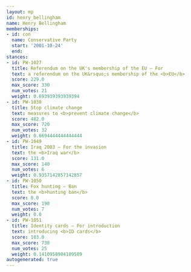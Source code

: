 ```yaml
---
layout: mp
id: henry_bellingham
name: Henry Bellingham
memberships:
- id: con
  name: Conservative Party
  start: '2001-10-24'
  end: 
stances:
- id: PW-1027
  title: Referendum on the UK's membership of the EU — For
  text: a referendum on the UK&rsquo;s membership of the <b>EU</b>
  score: 229.0
  max_score: 330
  num_votes: 21
  weight: 0.693939393939394
- id: PW-1030
  title: Stop climate change
  text: measures to <b>prevent climate change</b>
  score: 482.0
  max_score: 720
  num_votes: 32
  weight: 0.6694444444444444
- id: PW-1049
  title: Iraq 2003 — For the invasion
  text: the <b>Iraq war</b>
  score: 131.0
  max_score: 140
  num_votes: 6
  weight: 0.9357142857142857
- id: PW-1050
  title: Fox hunting — Ban
  text: the <b>hunting ban</b>
  score: 0.0
  max_score: 190
  num_votes: 7
  weight: 0.0
- id: PW-1051
  title: Identity cards — For introduction
  text: introducing <b>ID cards</b>
  score: 103.0
  max_score: 730
  num_votes: 25
  weight: 0.1410958904109589
autogenerated: true
---
```

